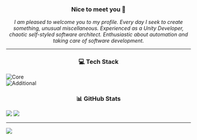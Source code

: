 <h3 align="center"> 
Nice to meet you 🙂 
</h3>

<p align="center"><i>
I am pleased to welcome you to my profile. Every day I seek to create something, unusual miscellaneous.
Experienced as a Unity Developer, chaotic self-styled software architect. Enthusiastic about automation and taking care of software development.
</i></p>

---

<h3 align="center"> 
💻 Tech Stack
</h3>

![Core](https://img.shields.io/badge/core-c%23%20|%20unity%20|%20jenkins%20|%20react.js%20|%20rust%20|%20docker-blueviolet?style=for-the-badge)<br/>
![Additional](https://img.shields.io/badge/additional-python%20|%20chart.js%20|%20electron.js%20|%20coffeescript%20|%20react%20native%20|%20google%20cloud%20|%20firebase%20|%20blender%20|%20inkspace%20|%20figma%20|%20adobe%20xd-blue?style=for-the-badge)

<h3 align="center"> 
📊 GitHub Stats
</h3>

![](https://github-readme-stats.vercel.app/api?username=pblazyca&theme=dark&hide_border=true&include_all_commits=true&count_private=true)
![](https://github-readme-streak-stats.herokuapp.com/?user=pblazyca&theme=dark&hide_border=true)<br/>

---
[![](https://visitcount.itsvg.in/api?id=pblazyca&icon=0&color=6)](https://visitcount.itsvg.in)
